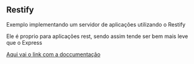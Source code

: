 <h2>Restify</h2>

<p>Exemplo implementando um servidor de aplicações utilizando o Restify</p>
<p>Ele é proprio para aplicações rest, sendo assim tende  ser bem mais leve que o Express</p>
<p><a href="http://restify.com/docs/home/">Aqui vai o link com a doccumentação</p>